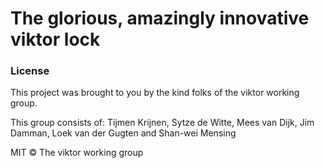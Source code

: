 # The glorious, amazingly innovative viktor lock

### License
This project was brought to you by the kind folks of the viktor working group.

This group consists of: Tijmen Krijnen, Sytze de Witte, Mees van Dijk, Jim Damman, Loek van der Gugten and Shan-wei Mensing

MIT © The viktor working group

